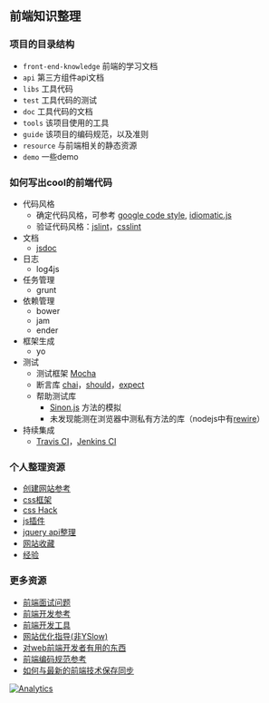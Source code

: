 ## 前端知识整理
### 项目的目录结构
* `front-end-knowledge` 前端的学习文档
* `api` 第三方组件api文档
* `libs` 工具代码
* `test` 工具代码的测试
* `doc` 工具代码的文档
* `tools` 该项目使用的工具
* `guide` 该项目的编码规范，以及准则
* `resource` 与前端相关的静态资源
* `demo` 一些demo


### 如何写出cool的前端代码
* 代码风格
    * 确定代码风格，可参考 [google code style](http://code.google.com/p/google-styleguide/), [idiomatic.js](https://github.com/rwaldron/idiomatic.js/tree/master/translations/zh_CN)
    * 验证代码风格：[jslint](https://github.com/jshint/jshint)，[csslint](https://github.com/stubbornella/csslint)
* 文档
    * [jsdoc](https://github.com/jsdoc3/jsdoc)
* 日志
    * log4js
* 任务管理
    * grunt
* 依赖管理
    * bower
    * jam
    * ender
* 框架生成
    * yo
* 测试
    * 测试框架 [Mocha](http://visionmedia.github.io/mocha/)
    * 断言库 [chai](http://chaijs.com/)，[should](https://github.com/visionmedia/should.js/)，[expect](https://github.com/LearnBoost/expect.js/)
    * 帮助测试库
        * [Sinon.js](http://sinonjs.org/) 方法的模拟
        * 未发现能测在浏览器中测私有方法的库（nodejs中有[rewire](https://github.com/jhnns/rewire)）
* 持续集成
    * [Travis CI](https://travis-ci.org/)，[Jenkins CI](http://jenkins-ci.org/)


### 个人整理资源
* [创建网站参考](https://github.com/iamjoel/front-end-resource/wiki/create-website-tips)
* [css框架](https://github.com/iamjoel/frontEndResource/wiki/CSS-frameworks)
* [css Hack](https://github.com/iamjoel/frontEndResource/wiki/css-hack)
* [js插件](https://github.com/iamjoel/frontEndResource/wiki/javascript-plugins)
* [jquery api整理](https://github.com/iamjoel/frontEndResource/wiki/jquery-api)
* [网站收藏](https://github.com/iamjoel/frontEndResource/wiki/web-developer-bookmarks)
* [经验](https://github.com/iamjoel/frontEndResource/wiki/webdeveloper-experience-collections)

### 更多资源
* [前端面试问题](https://github.com/darcyclarke/Front-end-Developer-Interview-Questions)
* [前端开发参考](http://taitems.github.io/Front-End-Development-Guidelines/)
* [前端开发工具](https://githbu.com/codylindley/frontend-tools)
* [网站优化指导(非YSlow)](http://browserdiet.com/)
* [对web前端开发者有用的东西](https://github.com/miripiruni/frontdesk)
* [前端编码规范参考](http://isobar-idev.github.io/code-standards/)
* [如何与最新的前端技术保存同步](http://uptodate.frontendrescue.org/)

[![Analytics](https://ga-beacon.appspot.com/UA-51355680-1/front-end-resource/readme)](https://github.com/igrigorik/ga-beacon)
